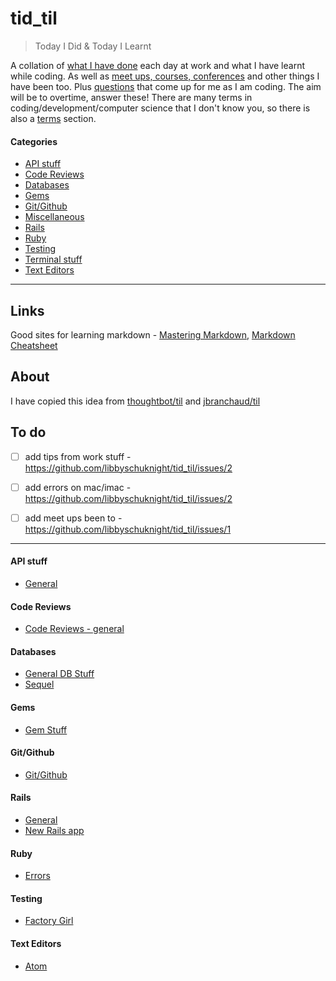 # tid_til
> Today I Did & Today I Learnt

A collation of [what I have done](tid.md) each day at work and what I have learnt while coding.
As well as [meet ups, courses, conferences](courses_etc.md) and other things I have been too.
Plus [questions](questions.md) that come up for me as I am coding. The aim will be to overtime, answer these!
There are many terms in coding/development/computer science that I don't know you, so there is also a [terms](terms.md) section.

#### Categories
- [API stuff](#api-stuff)
- [Code Reviews](#code-reviews)
- [Databases](#databases)
- [Gems](#gems)
- [Git/Github](#gitgithub)
- [Miscellaneous](miscellaneous.md)
- [Rails](#rails)
- [Ruby](#ruby)
- [Testing](#testing)
- [Terminal stuff](/terminal/terminal_stuff.md)
- [Text Editors](#text-editors)

---
## Links

Good sites for learning markdown - [Mastering Markdown](https://guides.github.com/features/mastering-markdown/), [Markdown Cheatsheet
](https://github.com/adam-p/markdown-here/wiki/Markdown-Cheatsheet)

## About

I have copied this idea from [thoughtbot/til](https://github.com/thoughtbot/til) and [jbranchaud/til](https://github.com/jbranchaud/til)

## To do
- [ ] add tips from work stuff - https://github.com/libbyschuknight/tid_til/issues/2
- [ ] add errors on mac/imac - https://github.com/libbyschuknight/tid_til/issues/2
- [ ] add meet ups been to - https://github.com/libbyschuknight/tid_til/issues/1


---
#### API stuff
- [General](api_stuff/general.md)

#### Code Reviews
- [Code Reviews - general](code_reviews/code_review_general.md)

#### Databases
- [General DB Stuff](databases/databases.md)
- [Sequel](databases/sequel.md)

#### Gems
- [Gem Stuff](/gems/gem_stuff.md)

#### Git/Github
- [Git/Github](/git_github/git.md)

#### Rails
- [General](/rails/rails.md)
- [New Rails app](/rails/new_rails_app.md)

#### Ruby
- [Errors](/ruby/errors.md)

#### Testing
- [Factory Girl](/testing/factory_girl.md)

#### Text Editors
- [Atom](/text_editors/atom.md)
